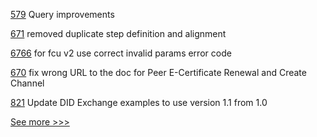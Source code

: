 
[579](https://github.com/hyperledger-labs/fabric-token-sdk/pull/579) Query improvements

[671](https://github.com/hyperledger-labs/fabric-operations-console/pull/671) removed duplicate step definition and alignment

[6766](https://github.com/hyperledger/besu/pull/6766) for fcu v2 use correct invalid params error code

[670](https://github.com/hyperledger-labs/fabric-operations-console/pull/670) fix wrong URL to the doc for Peer E-Certificate Renewal and Create Channel 

[821](https://github.com/hyperledger/aries-rfcs/pull/821) Update DID Exchange examples to use version 1.1 from 1.0


[See more >>>](https://start-here.hyperledger.org/pull-requests)
